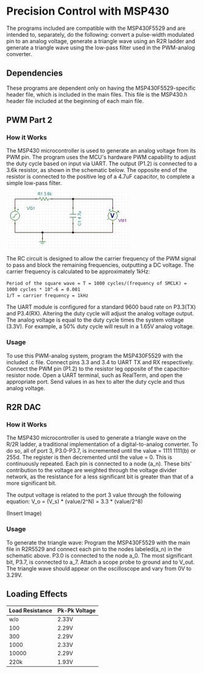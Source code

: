 # Precision Control with MSP430
The programs included are compatible with the MSP430F5529 and are intended to, separately, do the following: convert a pulse-width modulated pin to an analog voltage, generate a triangle wave using an R2R ladder and generate a triangle wave using the low-pass filter used in the PWM-analog converter. 

## Dependencies
These programs are dependent only on having the MSP430F5529-specific header file, which is included in the main files. This file is the MSP430.h header file included at the beginning of each main file.

## PWM Part 2

### How it Works
The MSP430 microcontroller is used to generate an analog voltage from its PWM pin. The program uses the MCU's hardware PWM capability to adjust the duty cycle based on input via UART. The output (P1.2) is connected to a 3.6k resistor, as shown in the schematic below. The opposite end of the resistor is connected to the positive leg of a 4.7uF capacitor, to complete a simple low-pass filter.

![PWMtoAnalog](https://github.com/RU09342/lab-6taking-control-over-your-embedded-life-either-net/blob/master/Precision%20Control/circuit.JPG)

The RC circuit is designed to allow the carrier frequency of the PWM signal to pass and block the remaining frequencies, outputting a DC voltage. The carrier frequency is calculated to be approximately 1kHz:

	Period of the square wave = T = 1000 cycles/(frequency of SMCLK) = 1000 cycles * 10^-6 = 0.001
	1/T = carrier frequency = 1kHz
	
The UART module is configured for a standard 9600 baud rate on P3.3(TX) and P3.4(RX). Altering the duty cycle will adjust the analog voltage output. The analog voltage is equal to the duty cycle times the system voltage (3.3V). For example, a 50% duty cycle will result in a 1.65V analog voltage.

### Usage
To use this PWM-analog system, program the MSP430F5529 with the included .c file. Connect pins 3.3 and 3.4 to UART TX and RX respectively. Connect the PWM pin (P1.2) to the resistor leg opposite of the capacitor-resistor node. Open a UART terminal, such as RealTerm, and open the appropriate port. Send values in as hex to alter the duty cycle and thus analog voltage.

## R2R DAC
### How it Works
The MSP430 microcontroller is used to generate a triangle wave on the R/2R ladder, a traditional implementation of a digital-to-analog converter. To do so, all of port 3, P3.0-P3.7, is incremented until the value = 1111 1111(b) or 255d. The register is then decremented until the value = 0. This is continuously repeated. Each pin is connected to a node (a_n). These bits' contribution to the voltage are weighted through the voltage divider network, as the resistance for a less significant bit is greater than that of a more significant bit.

The output voltage is related to the port 3 value through the following equation: V_o = (V_s) * (value/2^N) = 3.3 * (value/2^8)

(Insert Image) 

### Usage
To generate the triangle wave: Program the MSP430F5529 with the main file in R2R5529 and connect each pin to the nodes labeled(a_n) in the schematic above. P3.0 is connected to the node a_0. The most significant bit, P3.7, is connected to a_7. Attach a scope probe to ground and to V_out. The triangle wave should appear on the oscilloscope and vary from 0V to 3.29V.

## Loading Effects
|Load Resistance| Pk-Pk Voltage |
| ------------- | ------------- |
| w/o 			| 2.33V  |
| 100		    | 2.29V  |
| 300			| 2.29V  |
| 1000			| 2.33V  |
| 10000			| 2.29V  |
| 220k			| 1.93V  |  




